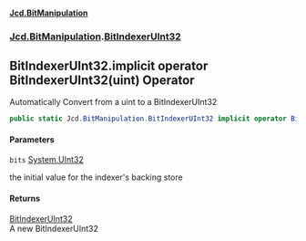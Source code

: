 #### [Jcd.BitManipulation](index.md 'index')
### [Jcd.BitManipulation](Jcd.BitManipulation.md 'Jcd.BitManipulation').[BitIndexerUInt32](Jcd.BitManipulation.BitIndexerUInt32.md 'Jcd.BitManipulation.BitIndexerUInt32')

## BitIndexerUInt32.implicit operator BitIndexerUInt32(uint) Operator

Automatically Convert from a uint to a BitIndexerUInt32

```csharp
public static Jcd.BitManipulation.BitIndexerUInt32 implicit operator BitIndexerUInt32(uint bits);
```
#### Parameters

<a name='Jcd.BitManipulation.BitIndexerUInt32.op_ImplicitJcd.BitManipulation.BitIndexerUInt32(uint).bits'></a>

`bits` [System.UInt32](https://docs.microsoft.com/en-us/dotnet/api/System.UInt32 'System.UInt32')

the initial value for the indexer's backing store

#### Returns
[BitIndexerUInt32](Jcd.BitManipulation.BitIndexerUInt32.md 'Jcd.BitManipulation.BitIndexerUInt32')  
A new BitIndexerUInt32